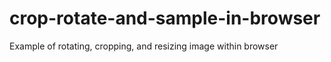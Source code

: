 crop-rotate-and-sample-in-browser
=================================

Example of rotating, cropping, and resizing image within browser
